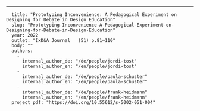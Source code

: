 ---
      title: "Prototyping Inconvenience: A Pedagogical Experiment on Designing for Debate in Design Education"
      slug: "Prototyping-Inconvenience-A-Pedagogical-Experiment-on-Designing-for-Debate-in-Design-Education"
      year: 2022
      outlet: "IxD&A Journal   (51) p.81–110"
      body: ""
      authors:
        - 
          internal_author_de: "/de/people/jordi-tost"
          internal_author_en: "/en/people/jordi-tost"
        - 
          internal_author_de: "/de/people/paula-schuster"
          internal_author_en: "/en/people/paula-schuster"
        - 
          internal_author_de: "/de/people/frank-heidmann"
          internal_author_en: "/en/people/frank-heidmann"
      project_pdf: "https://doi.org/10.55612/s-5002-051-004"
      